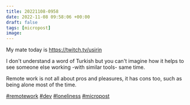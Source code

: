 ```yaml
---
title: 20221108-0958
date: 2022-11-08 09:58:06 +00:00
draft: false
tags: [micropost]
image:
---
```


<p>My mate today is <a href="https://twitch.tv/usirin" target="_blank" rel="nofollow noopener noreferrer"><span class="invisible">https://</span><span class="">twitch.tv/usirin</span><span class="invisible"></span></a></p><p>I don&#39;t understand a word of Turkish but you can&#39;t imagine how it helps to see someone else working -with similar tools- same time.</p><p>Remote work is not all about pros and pleasures, it has cons too, such as being alone most of the time.</p><p><a href="https://mastodon.bofhers.es/tags/remotework" class="mention hashtag" rel="tag">#<span>remotework</span></a> <a href="https://mastodon.bofhers.es/tags/dev" class="mention hashtag" rel="tag">#<span>dev</span></a> <a href="https://mastodon.bofhers.es/tags/loneliness" class="mention hashtag" rel="tag">#<span>loneliness</span></a> <a href="https://mastodon.bofhers.es/tags/micropost" class="mention hashtag" rel="tag">#<span>micropost</span></a></p>


